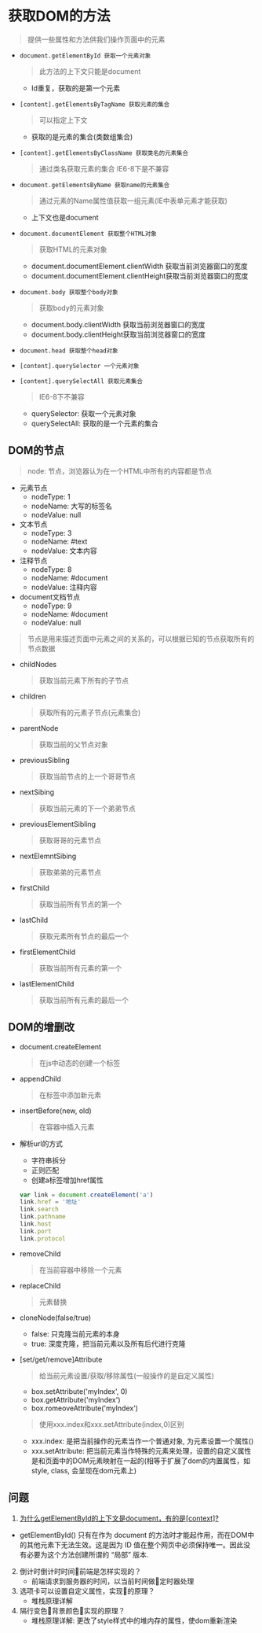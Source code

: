 
# 获取DOM的方法
> 提供一些属性和方法供我们操作页面中的元素

- `document.getElementById 获取一个元素对象`
  > 此方法的上下文只能是document
  - Id重复，获取的是第一个元素

- `[content].getElementsByTagName 获取元素的集合`
  > 可以指定上下文
  - 获取的是元素的集合(类数组集合)
- `[content].getElementsByClassName 获取类名的元素集合`
  > 通过类名获取元素的集合 IE6-8下是不兼容
- `document.getElementsByName 获取name的元素集合`
  > 通过元素的Name属性值获取一组元素(IE中表单元素才能获取)
  - 上下文也是document
- `document.documentElement 获取整个HTML对象`
  > 获取HTML的元素对象
  - document.documentElement.clientWidth 获取当前浏览器窗口的宽度
  - document.documentElement.clientHeight获取当前浏览器窗口的宽度
- `document.body 获取整个body对象`
  > 获取body的元素对象
  - document.body.clientWidth 获取当前浏览器窗口的宽度
  - document.body.clientHeight获取当前浏览器窗口的宽度
- `document.head 获取整个head对象`

- `[content].querySelector 一个元素对象`
- `[content].querySelectAll 获取元素集合`
  > IE6-8下不兼容
  - querySelector: 获取一个元素对象
  - querySelectAll: 获取的是一个元素的集合

## DOM的节点
> node: 节点，浏览器认为在一个HTML中所有的内容都是节点

- 元素节点
  - nodeType: 1
  - nodeName: 大写的标签名
  - nodeValue: null
- 文本节点
  - nodeType: 3
  - nodeName: #text
  - nodeValue: 文本内容
- 注释节点
  - nodeType: 8
  - nodeName: #document
  - nodeValue: 注释内容
- document文档节点
  - nodeType: 9
  - nodeName: #document
  - nodeValue: null

> 节点是用来描述页面中元素之间的关系的，可以根据已知的节点获取所有的节点数据

- childNodes
  > 获取当前元素下所有的子节点
- children
  > 获取所有的元素子节点(元素集合)
- parentNode
  > 获取当前的父节点对象
- previousSibling
  > 获取当前节点的上一个哥哥节点
- nextSibing
  > 获取当前元素的下一个弟弟节点
- previousElementSibling
  > 获取哥哥的元素节点
- nextElemntSibing
  > 获取弟弟的元素节点
- firstChild
  > 获取当前所有节点的第一个
- lastChild
  > 获取元素所有节点的最后一个
- firstElementChild
  > 获取当前所有元素的第一个
- lastElementChild
  > 获取当前所有元素的最后一个

## DOM的增删改

- document.createElement
  > 在js中动态的创建一个标签
- appendChild
  > 在标签中添加新元素
- insertBefore(new, old)
  > 在容器中插入元素
- 解析url的方式
  - 字符串拆分
  - 正则匹配
  - 创建a标签增加href属性

  ```js
  var link = document.createElement('a')
  link.href = '地址'
  link.search
  link.pathname
  link.host
  link.port
  link.protocol
  ```

- removeChild
  > 在当前容器中移除一个元素
- replaceChild
  > 元素替换
- cloneNode(false/true)
  - false: 只克隆当前元素的本身
  - true: 深度克隆，把当前元素以及所有后代进行克隆

- [set/get/remove]Attribute
  > 给当前元素设置/获取/移除属性(一般操作的是自定义属性)
  - box.setAttribute('myIndex', 0)
  - box.getAttribute('myIndex')
  - box.romeoveAttribute('myIndex')

  > 使用xxx.index和xxx.setAttribute(index,0)区别
  - xxx.index: 是把当前操作的元素当作一个普通对象, 为元素设置一个属性()
  - xxx.setAttribute: 把当前元素当作特殊的元素来处理，设置的自定义属性是和页面中的DOM元素映射在一起的(相等于扩展了dom的内置属性，如style, class, 会呈现在dom元素上)


## 问题
1. [为什么getElementById的上下文是document，有的是[context]?](https://developer.mozilla.org/zh-CN/docs/Web/API/Document/getElementById)
 - getElementById() 只有在作为 document 的方法时才能起作用，而在DOM中的其他元素下无法生效。这是因为 ID 值在整个网页中必须保持唯一。因此没有必要为这个方法创建所谓的 “局部” 版本.
2. 倒计时倒计时时间前端是怎样实现的？
   - 前端请求到服务器的时间，以当前时间做定时器处理
3. 选项卡可以设置自定义属性，实现的原理？
    - 堆栈原理详解
4. 隔行变色背景颜色实现的原理？
   - 堆栈原理详解: 更改了style样式中的堆内存的属性，使dom重新渲染
